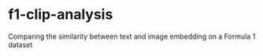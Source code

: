 # f1-clip-analysis
Comparing the similarity between text and image embedding on a Formula 1 dataset
